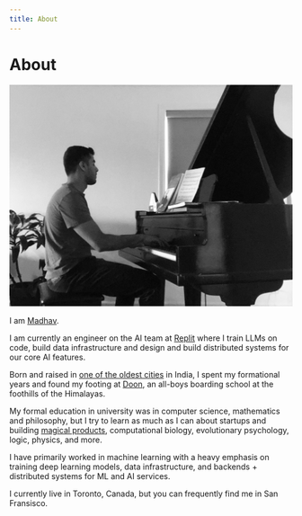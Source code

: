```yaml
---
title: About
---
```


# About
![Madhav](/assets/images/piano.jpg)

I am [Madhav](<https://en.wikipedia.org/wiki/Madhava_(Vishnu)>).

I am currently an engineer on the AI team at [Replit](https://replit.com/~) where I train LLMs on code, build data infrastructure and design and build distributed systems for our core AI features. 

Born and raised in [one of the oldest cities](https://en.wikipedia.org/wiki/Allahabad) in India, I spent my formational years and found my footing at [Doon](https://en.wikipedia.org/wiki/The_Doon_School), an all-boys boarding school at the foothills of the Himalayas.

My formal education in university was in computer science, mathematics and philosophy, but I try to learn as much as I can about startups and building [magical products](https://www.oxfordreference.com/display/10.1093/acref/9780195305678.001.0001/acref-9780195305678-e-70), computational biology, evolutionary psychology, logic, physics, and more.

I have primarily worked in machine learning with a heavy emphasis on training deep learning models, data infrastructure, and backends +  distributed systems for ML and AI services. 

I currently live in Toronto, Canada, but you can frequently find me in San Fransisco.


